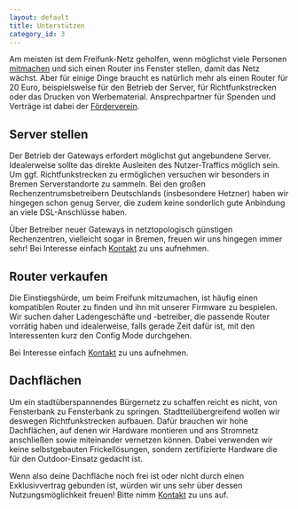 ```yaml
---
layout: default
title: Unterstützen
category_id: 3
---
```

Am meisten ist dem Freifunk-Netz geholfen, wenn möglichst viele Personen [mitmachen] und sich einen Router ins Fenster stellen, damit das Netz wächst. Aber für einige Dinge braucht es natürlich mehr als einen Router für 20 Euro, beispielsweise für den Betrieb der Server, für Richtfunkstrecken oder das Drucken von Werbematerial. Ansprechpartner für Spenden und Verträge ist dabei der [Förderverein].

[mitmachen]: /mitmachen.html

## Server stellen
Der Betrieb der Gateways erfordert möglichst gut angebundene Server.
Idealerweise sollte das direkte Ausleiten des Nutzer-Traffics möglich sein.
Um ggf. Richtfunkstrecken zu ermöglichen versuchen wir besonders in Bremen
Serverstandorte zu sammeln. Bei den großen Rechenzentrumsbetreibern Deutschlands
(insbesondere Hetzner) haben wir hingegen schon genug Server, die zudem keine
sonderlich gute Anbindung an viele DSL-Anschlüsse haben.

Über Betreiber neuer Gateways in netztopologisch günstigen Rechenzentren,
vielleicht sogar in Bremen, freuen wir uns hingegen immer sehr! Bei Interesse
einfach [Kontakt] zu uns aufnehmen.

## Router verkaufen
Die Einstiegshürde, um beim Freifunk mitzumachen, ist häufig einen kompatiblen
Router zu finden und ihn mit unserer Firmware zu bespielen. Wir suchen daher
Ladengeschäfte und -betreiber, die passende Router vorrätig haben und
idealerweise, falls gerade Zeit dafür ist, mit den Interessenten kurz den Config
Mode durchgehen.

Bei Interesse einfach [Kontakt] zu uns aufnehmen.

## Dachflächen
Um ein stadtüberspannendes Bürgernetz zu schaffen reicht es nicht, von
Fensterbank zu Fensterbank zu springen. Stadtteilübergreifend wollen wir
deswegen Richtfunkstrecken aufbauen. Dafür brauchen wir hohe Dachflächen, auf
denen wir Hardware montieren und ans Stromnetz anschließen sowie miteinander
vernetzen können. Dabei verwenden wir keine selbstgebauten Frickellösungen,
sondern zertifizierte Hardware die für den Outdoor-Einsatz gedacht ist.

Wenn also deine Dachfläche noch frei ist oder nicht durch einen Exklusivvertrag
gebunden ist, würden wir uns sehr über dessen Nutzungsmöglichkeit freuen! Bitte
nimm [Kontakt] zu uns auf.


[Kontakt]: /kontakt.html
[Förderverein]: /verein/
